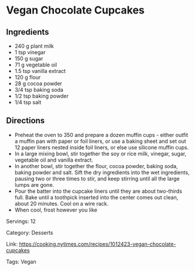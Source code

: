 # Vegan Chocolate Cupcakes

## Ingredients

- 240 g plant milk
- 1 tsp vinegar
- 150 g sugar
- 71 g vegetable oil
- 1.5 tsp vanilla extract
- 120 g flour
- 28 g cocoa powder
- 3/4 tsp baking soda
- 1/2 tsp baking powder
- 1/4 tsp salt

## Directions

- Preheat the oven to 350 and prepare a dozen muffin cups - either outfit a muffin pan with paper or foil liners, or use a baking sheet and set out 12 paper liners nested inside foil liners, or else use silicone muffin cups.
- In a large mixing bowl, stir together the soy or rice milk, vinegar, sugar, vegetable oil and vanilla extract.
- In another bowl, stir together the flour, cocoa powder, baking soda, baking powder and salt. Sift the dry ingredients into the wet ingredients, pausing two or three times to stir, and keep stirring until all the large lumps are gone.
- Pour the batter into the cupcake liners until they are about two-thirds full. Bake until a toothpick inserted into the center comes out clean, about 20 minutes. Cool on a wire rack.
- When cool, frost however you like

Servings: 12

Category: Desserts

Link: https://cooking.nytimes.com/recipes/1012423-vegan-chocolate-cupcakes

Tags: Vegan

